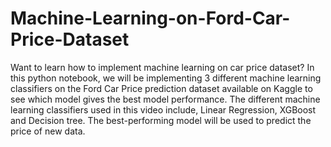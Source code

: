 # Machine-Learning-on-Ford-Car-Price-Dataset
Want to learn how to implement machine learning on car price dataset? In this python notebook, we will be implementing 3 different machine learning classifiers on the Ford Car Price prediction dataset available on Kaggle to see which model gives the best model performance. The different machine learning classifiers used in this video include, Linear Regression, XGBoost and Decision tree. The best-performing model will be used to predict the price of new data. 

